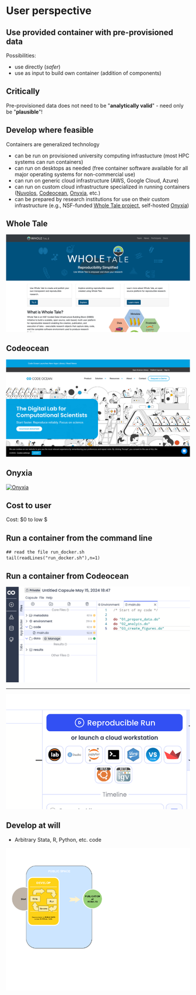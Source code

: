 # User perspective

## Use provided container with pre-provisioned data

Possibilities:

- use directly (*safer*)
- use as input to build own container (addition of components)

## Critically

Pre-provisioned data does not need to be "**analytically valid**" - need only be "**plausible**"!

## Develop where feasible

Containers are generalized technology

- can be run on provisioned university computing infrastucture (most HPC systems can run containers)
- can run on desktops as needed (free container software available for all major operating systems for non-commercial use)
- can run on generic cloud infrastructure (AWS, Google Cloud, Azure)
- can run on custom cloud infrastructure specialized in running containers ([Nuvolos](https://nuvolos.cloud), [Codeocean](https://codeocean.com), [Onyxia](https://www.onyxia.sh/), etc.)
- can be prepared by research institutions for use on their custom infrastructure (e.g., NSF-funded [Whole Tale project](https://wholetale.org), self-hosted [Onyxia](https://www.onyxia.sh/))

## Whole Tale

[![Whole Tale](images/wholetale-home.png)](https://wholetale.org)

## Codeocean

[![Codeocean](images/codeocean-home.png)](https://codeocean.com)

## Onyxia

[![Onyxia](images/onyxia.png)](https://www.onyxia.sh/)

## Cost to user

Cost: \$0 to low \$

## Run a container from the command line

```{r include_run, eval=FALSE, results='asis'}
## read the file run_docker.sh
tail(readLines("run_docker.sh"),n=1)
```

## Run a container from Codeocean

![Writing code on Codeocean](images/codeocean-left.png)

---

![Running code on Codeocean](images/codeocean-right.png)

## Develop at will

- Arbitrary Stata, R, Python, etc. code

![Develop at will](images/ContainerizedDataCycle.drawio-3.png)


